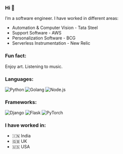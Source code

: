 ### Hi 👋
I’m a software engineer. I have worked in different areas:
* Automation & Computer Vision - Tata Steel
* Support Software - AWS
* Personalization Software - BCG
* Serverless Instrumentation - New Relic

### Fun fact:
Enjoy art. Listening to music. 

### Languages:
![Python](https://img.shields.io/badge/-Python-blue?style=flat-square&logo=python)
![Golang](https://img.shields.io/badge/-Golang-lightblue?style=flat-square&logo=go)
![Node.js](https://img.shields.io/badge/-Node.js-green?style=flat-square&logo=node.js)

### Frameworks:
![Django](https://img.shields.io/badge/-Django-092E20?style=flat-square&logo=django)
![Flask](https://img.shields.io/badge/-Flask-000000?style=flat-square&logo=flask)
![PyTorch](https://img.shields.io/badge/-PyTorch-EE4C2C?style=flat-square&logo=pytorch)

### I have worked in:
- 🇮🇳 India 
- 🇬🇧 UK 
- 🇺🇸 USA

